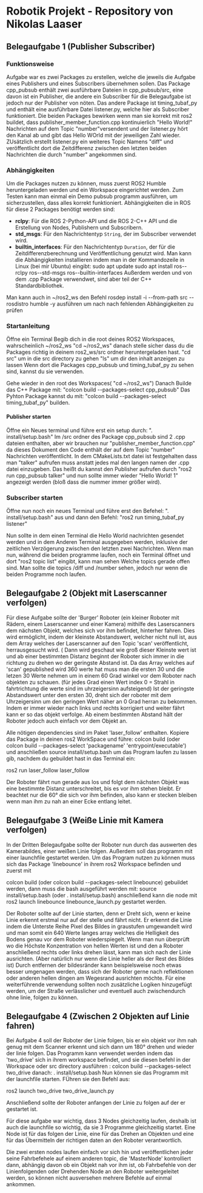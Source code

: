 # **Robotik Projekt - Repository von Nikolas Laaser**

## **Belegaufgabe 1 (Publisher Subscriber)**
### **Funktionsweise**
Aufgabe war es zwei Packages zu erstellen, welche die jeweils die Aufgabe eines Publishers und eines Subscribers übernehmen sollen.
Das Package cpp_pubsub enthält zwei ausführbare Dateien in cpp_pubsub/src, eine davon ist ein Publisher, die andere ein Subscriber für die Belegaufgabe ist jedoch nur der Publisher von nöten.
Das andere Package ist timing_tubaf_py und enthält eine ausführbare Datei listener.py, welche hier als Subscriber funktioniert.
Die beiden Packages bewirken wenn man sie korrekt mit ros2 buildet, dass publisher_member_function.cpp kontinuierlich "Hello World!" Nachrichten auf dem Topic "number"versendent
und der listener.py hört den Kanal ab und gibt das Hello WOrld mit der jeweiligen Zahl wieder. ZUsätzlich erstellt listener.py ein weiteres Topic Namens "diff" und veröffentlicht dort
die Zeitdifferenz zwischen den letzten beiden Nachrichten die durch "number" angekommen sind.

### **Abhängigkeiten**
Um die Packages nutzen zu können, muss zuerst ROS2 Humble heruntergeladen werden und ein Workspace eingerichtet werden. 
Zum Testen kann man einmal ein Demo pubsub programm ausführen, um sicherzustellen, dass alles korrekt funktioniert.
Abhängigkeiten die in ROS für diese 2 Packages benötigt werden sind:

- **rclpy**: Für die ROS 2-Python-API und die ROS 2-C++ API und die Erstellung von Nodes, Publishern und Subscribern.
- **std_msgs**: Für den Nachrichtentyp `String`, der im Subscriber verwendet wird.
- **builtin_interfaces**: Für den Nachrichtentyp `Duration`, der für die Zeitdifferenzberechnung und Veröffentlichung genutzt wird.
Man kann die Abhängigkeiten installieren indem man in der Kommandozeile in Linux (bei mir Ubuntu) eingibt:
sudo apt update
sudo apt install ros-<distro>-rclpy ros-<distro>-std-msgs ros-<distro>-builtin-interfaces
Außerdem werden <chrono> <functional> <memory> und <string> von dem .cpp Package verwendwet, sind aber teil der C++ Standardbibliothek.

Man kann auch in ~/ros2_ws den Befehl
rosdep install -i --from-path src --rosdistro humble -y
ausführen um nach nach fehlenden Abhängigkeiten zu prüfen

### **Startanleitung**

Öffne ein Terminal
Begib dich in die root deines ROS2 Workspaces, wahrscheinlich ~/ros2_ws 
"cd ~/ros2_ws"
danach stelle sicher dass du die Packages richtig in deinem ros2_ws/src ordner heruntergeladen hast. 
"cd src" um in die src directory zu gehen
"ls" um dir den inhalt anzeigen zu lassen
Wenn dort die Packages cpp_pubsub und timing_tubaf_py zu sehen sind, kannst du sie verwenden.

Gehe wieder in den root des Workspaces( "cd ~/ros2_ws")
Danach Builde das C++ Package mit: "colcon build --packages-select cpp_pubsub"
Das Pyhton Package kannst du mit: "colcon build --packages-select timing_tubaf_py" builden.

#### Publisher starten
Öffne ein Neues terminal und führe erst ein setup durch:
". install/setup.bash"
Im /src ordner des Package cpp_pubsub sind 2 .cpp dateien enthalten, aber wir brauchen nur "publisher_member_function.cpp" da dieses Dokument 
den Code enthält der auf dem Topic "number" Nachrichten veröffentlicht. In dem CMakeLists.txt datei ist festgehalten dass man "talker" aufrufen muss anstatt
jedes mal den langen namen der .cpp datei einzugeben.
Das heißt du kannst den Publisher aufrufen durch
"ros2 run cpp_pubsub talker"
und nun sollte immer wieder "Hello World! 1" angezeigt werden (bloß dass die nummer immer größer wird).

### Subscriber starten
Öffne nun noch ein neues Terminal und führe erst den Befehel:
". install/setup.bash" 
aus und dann den Befehl:
"ros2 run timing_tubaf_py listener"

Nun sollte in dem einen Terminal die Hello World nachrichten gesendet werden und in dem Anderen Terminal ausgegeben werden, 
inklusive der zeitlichen Verzögerung zwischen den letzten zwei Nachrichten.
Wenn man nun, während die beiden programme laufen, noch ein Terminal öffnet und dort "ros2 topic list" eingibt, kann man sehen Welche topics gerade offen sind.
Man sollte die topics /diff und /number sehen, jedoch nur wenn die beiden Programme noch laufen.

## **Belegaufgabe 2 (Objekt mit Laserscanner verfolgen)**
Für diese Aufgabe sollte der 'Burger' Roboter (ein kleiner Roboter mit Rädern, einem Laserscanner und einer Kamera) mithilfe des Laserscanners dem nächsten Objekt, welches sich vor ihm befindet, hinterher fahren.
Dies wird ermöglicht, indem der kleinste Abstandswert, welcher nicht null ist, aus dem Array welches der Laserscanner auf den Topic 'scan' veröffentlicht, herrausgesucht wird. ( Dann wird geschaut wie groß dieser Kleinste wert ist und ab einer bestimmten Distanz beginnt der Roboter sich immer in die richtung zu drehen wo der geringste Abstand ist.
Da das Array welches auf 'scan' gepublished wird 360 werte hat muss man die ersten 30 und die letzen 30 Werte nehmen um in einem 60 Grad winkel vor dem Roboter nach objekten zu schauen. (für jedes Grad einen Wert index 0 = Strahl in fahrtrichtung die werte sind im uhrzeigersinn aufsteigend)
Ist der geringste Abstandswert unter den ersten 30, dreht sich der roboter mit dem Uhrzeigersinn um den geringen Wert näher an 0 Grad herran zu bekommen. Indem er immer wieder nach links und rechts korrigiert und weiter fährt kann er so das objekt verfolge.
Ab einem bestimmten Abstand hält der Roboter jedoch auch einfach vor dem Objekt an.

Alle nötigen dependencies sind im Paket 'laser_follow' enthalten. Kopiere das Package in deinen ros2 WorkSpace und führe:
colcon build 
(oder colcon build --packages-select 'packagename' 'entrypoint/executable') 
und anschließen source install/setup.bash 
um das Program laufen zu lassen gib, nachdem du gebuildet hast in das Terminal ein:

ros2 run laser_follow laser_follow 

Der Roboter fährt nun gerade aus los und folgt dem nächsten Objekt was eine bestimmte Distanz unterschreitet, bis es vor ihm stehen bleibt.
Er beachtet nur die 60° die sich vor ihm befinden, also kann er stecken bleiben wenn man ihm zu nah an einer Ecke entlang leitet. 

## **Belegaufgabe 3 (Weiße Linie mit Kamera verfolgen)**
In der Dritten Belegaufgabe sollte der Roboter nun durch das auswerten des Kamerabildes, einer weißen Linie folgen. Außerdem soll das programm mit einer launchfile gestartet werden.
Um das Program nutzen zu können muss sich das Package 'linebounce' in ihrem ros2 Workspace befinden und zuerst mit 

colcon build (oder colcon build --packages-select linebounce)
gebuildet werden, dann muss die bash ausgeführt werden mit:
source install/setup.bash (oder . install/setup.bash)
anschließend kann die node mit 
ros2 launch linebounce linebounce_launch.py 
gestartet werden.

Der Roboter sollte auf der Linie starten, denn er Dreht sich, wenn er keine Linie erkennt erstmal nur auf der stelle und fährt nicht. 
Er erkennt die Linie indem die Unterste Reihe Pixel des Bildes in graustufen umgewandelt wird und man somit ein 640 Werte langes array welches die Helligkeit des Bodens genau vor dem Roboter wiederspiegelt. Wenn man nun überprüft wo die Höchste Konzentration von hellen Werten ist und den a Roboter anschließend rechts oder links drehen lässt, kann man sich nach der Linie ausrichten. (Aber natürlich nur wenn die Linie heller als der Rest des Bildes ist)
Durch entfernen der bildesränder kann beispielsweise noch etwas besser umgenagen werden, dass sich der Roboter gerne nach reflektionen oder anderen hellen dingen am Wegesrand ausrichten möchte. Für eine weiterführende verwendung sollten noch zusätzliche Logiken hinzugefügt werden, um der Straße verlässlicher und eventuell auch zwischendurch ohne linie, folgen zu können.

## **Belegaufgabe 4 (Zwischen 2 Objekten auf Linie fahren)**
Bei Aufgabe 4 soll der Roboter der Linie folgen, bis er ein objekt vor ihm nah genug mit dem Scanner erkennt und sich dann um 180° drehen und wieder der linie folgen. 
Das Programm kann verwendet werden indem das 'two_drive' sich in ihrem workspace befindet, und sie diesen befehl in der Workspace oder src directory ausführen :
colcon build --packages-select two_drive
danach:
. install/setup.bash
Nun können sie das Programm mit der launchfile starten. FÜhren sie den Befehl aus:

ros2 launch two_drive two_drive_launch.py

Anschließend sollte der Roboter anfangen der Linie zu folgen auf der er gestartet ist.

 Für diese aufgabe war wichtig, dass 3 Nodes gleichzeitig laufen, deshalb ist auch die launchfile so wichtig, da sie 3 Programme gleichzeitig startet. Eine Node ist für das folgen der Linie, eine für das Drehen an Objekten und eine für das Übermitteln der richtigen daten an den Roboter verantwortlich.
 
Die zwei ersten nodes laufen einfach vor sich hin und veröffentlichen jeder seine Fahrbefehele auf einem anderen topic, die 'MasterNode' kontrolliert dann, abhängig davon ob ein Objekt nah vor ihm ist, ob Fahrbefehle von der Linienfolgenden oder Drehenden Node an den Roboter weitergeleitet werden, so können nicht ausversehen mehrere Befehle auf einmal ankommen. 
